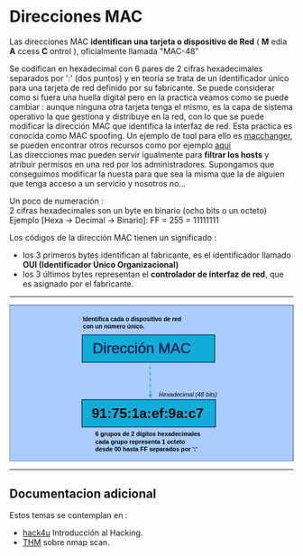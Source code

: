 # Direcciones MAC

Las direcciones MAC **identifican una tarjeta o dispositivo de Red**  ( **M** edia **A** ccess **C** ontrol ), oficialmente llamada "MAC-48"

Se codifican en hexadecimal con 6 pares de 2 cifras hexadecimales separados por ':' (dos puntos) y en teoría se trata de un identificador único para una tarjeta de red definido por su fabricante. Se puede considerar como si fuera una huella digital pero en la practica veamos como se puede cambiar : aunque ninguna otra tarjeta tenga el mismo, es la capa de sistema operativo la que gestiona y distribuye en la red, con lo que se puede modificar la dirección MAC que identifica la interfaz de red. Esta práctica es conocida como MAC spoofing. Un ejemplo de tool para ello es [macchanger](https://github.com/alobbs/macchanger), se pueden encontrar otros recursos como por ejemplo [aquí](https://www.ionos.mx/digitalguide/servidores/know-how/que-es-el-mac-spoofing/)  
Las direcciones mac pueden servir igualmente para **filtrar los hosts** y atribuir permisos en una red por los administradores. Supongamos que conseguimos modificar la nuesta para que sea la misma que la de alguien que tenga acceso a un servicio y nosotros no...

Un poco de numeración :  
2 cifras hexadecimales son un byte en binario (ocho bits o un octeto) Ejemplo [Hexa -> Decimal -> Binario]: FF = 255 = 11111111 

Los códigos de la dirección MAC tienen un significado :

* los 3 primeros bytes identifican al fabricante, es el identificador llamado **OUI (Identificador Único Organizacional)**
* los 3 últimos bytes  representan el **controlador de interfaz de red**, que es asignado por el fabricante.

---

<?xml version="1.0" encoding="UTF-8" standalone="no"?>
<!-- Created with Inkscape (http://www.inkscape.org/) -->

<svg
   width="203.54251mm"
   height="112.47204mm"
   viewBox="0 0 203.54251 112.47204"
   version="1.1"
   id="svg5"
   inkscape:version="1.2.2 (b0a8486541, 2022-12-01)"
   sodipodi:docname="MAC.svg"
   inkscape:export-filename="addr_MAC.svg"
   inkscape:export-xdpi="66.1755"
   inkscape:export-ydpi="66.1755"
   xmlns:inkscape="http://www.inkscape.org/namespaces/inkscape"
   xmlns:sodipodi="http://sodipodi.sourceforge.net/DTD/sodipodi-0.dtd"
   xmlns="http://www.w3.org/2000/svg"
   xmlns:svg="http://www.w3.org/2000/svg">
  <sodipodi:namedview
     id="namedview7"
     pagecolor="#ffffff"
     bordercolor="#666666"
     borderopacity="1.0"
     inkscape:showpageshadow="2"
     inkscape:pageopacity="0.0"
     inkscape:pagecheckerboard="0"
     inkscape:deskcolor="#d1d1d1"
     inkscape:document-units="mm"
     showgrid="true"
     inkscape:zoom="1.4118735"
     inkscape:cx="113.3246"
     inkscape:cy="298.89364"
     inkscape:window-width="1916"
     inkscape:window-height="971"
     inkscape:window-x="1680"
     inkscape:window-y="107"
     inkscape:window-maximized="1"
     inkscape:current-layer="layer1"
     showguides="true">
    <inkscape:grid
       type="xygrid"
       id="grid7946" />
    <sodipodi:guide
       position="99.952485,-15.877225"
       orientation="1,0"
       id="guide7948"
       inkscape:locked="false" />
    <sodipodi:guide
       position="153.39159,17.085215"
       orientation="1,0"
       id="guide7950"
       inkscape:locked="false" />
    <sodipodi:guide
       position="62.026132,62.019455"
       orientation="1,0"
       id="guide7952"
       inkscape:locked="false" />
  </sodipodi:namedview>
  <defs
     id="defs2">
    <linearGradient
       id="linearGradient55287"
       inkscape:swatch="solid">
      <stop
         style="stop-color:#002255;stop-opacity:1;"
         offset="0"
         id="stop55285" />
    </linearGradient>
    <marker
       style="overflow:visible"
       id="TriangleStart"
       refX="0"
       refY="0"
       orient="auto-start-reverse"
       inkscape:stockid="TriangleStart"
       markerWidth="4"
       markerHeight="4"
       viewBox="0 0 5.3244081 6.1553851"
       inkscape:isstock="true"
       inkscape:collect="always"
       preserveAspectRatio="xMidYMid">
      <path
         transform="scale(0.5)"
         style="fill:context-stroke;fill-rule:evenodd;stroke:context-stroke;stroke-width:1pt"
         d="M 5.77,0 -2.88,5 V -5 Z"
         id="path135" />
    </marker>
    <linearGradient
       id="linearGradient1202"
       inkscape:swatch="gradient">
      <stop
         style="stop-color:#00b500;stop-opacity:1;"
         offset="0"
         id="stop1198" />
      <stop
         style="stop-color:#00b500;stop-opacity:0;"
         offset="1"
         id="stop1200" />
    </linearGradient>
  </defs>
  <g
     inkscape:label="Calque 1"
     inkscape:groupmode="layer"
     id="layer1"
     transform="translate(-4.9280153,-10.242818)">
    <rect
       style="fill:#aaccff;fill-opacity:1;stroke:#002255;stroke-width:0.349699;stroke-linecap:round;stroke-linejoin:round;stroke-dasharray:none;stroke-dashoffset:0;stroke-opacity:0.909804;image-rendering:auto"
       id="rect24128"
       width="203.19281"
       height="112.12234"
       x="5.1028652"
       y="10.417667" />
    <a
       id="a1514">
      <g
         id="direccion_mac"
         onmouseover="style=&quot;cursor: pointer; opacity = 0.5;&quot;"
         onmouseout="style=&quot;cursor: arrow; opacity=1;&quot;"
         onclick="window.open(&quot;https://es.wikipedia.org/wiki/Direcci%C3%B3n_MAC&quot;,&quot;_blank&quot;);"
         inkscape:label="#direccion_mac">
        <desc
           id="desc1518">Identificador de 48 bits (6 bloques de dos caracteres hexadecimales [8 bits]) que corresponde de forma única a una tarjeta o dispositivo de red.</desc>
        <title
           id="title1516">Dirección MAC</title>
        <rect
           style="fill:#00aad4;fill-opacity:0.907425;stroke:#002255;stroke-width:0.5;stroke-linecap:round;stroke-dasharray:none;stroke-dashoffset:0;stroke-opacity:1"
           id="rect294"
           width="94.897736"
           height="19.60424"
           x="57.075829"
           y="31.834736" />
        <text
           xml:space="preserve"
           style="font-style:normal;font-weight:normal;font-size:10.5833px;line-height:1.25;font-family:sans-serif;letter-spacing:0px;word-spacing:0px;fill:#002255;fill-opacity:1;stroke:#002255;stroke-width:0.264583;stroke-opacity:1"
           x="64.540283"
           y="45.177883"
           id="text350"><tspan
             sodipodi:role="line"
             style="fill:#002255;stroke:#002255;stroke-width:0.264583;stroke-opacity:1"
             x="64.540283"
             y="45.177883"
             id="tspan519">Dirección MAC</tspan></text>
      </g>
    </a>
    <text
       xml:space="preserve"
       style="font-style:normal;font-weight:normal;font-size:4.23333px;line-height:1.25;font-family:sans-serif;letter-spacing:0px;word-spacing:0px;fill:#000000;fill-opacity:1;stroke:none;stroke-width:0.264583"
       x="57.556465"
       y="21.856413"
       id="text2667"><tspan
         style="font-style:normal;font-variant:normal;font-weight:bold;font-stretch:normal;font-size:4.23333px;font-family:sans-serif;-inkscape-font-specification:'sans-serif Bold';stroke-width:0.264583"
         x="57.556465"
         y="21.856413"
         id="tspan2721"
         sodipodi:role="line">Identifica cada                  o dispositivo de red </tspan><tspan
         style="font-style:normal;font-variant:normal;font-weight:bold;font-stretch:normal;font-size:4.23333px;font-family:sans-serif;-inkscape-font-specification:'sans-serif Bold';stroke-width:0.264583"
         x="57.556465"
         y="27.148075"
         sodipodi:role="line"
         id="tspan576">con un número único.</tspan></text>
    <rect
       style="fill:#00aad4;fill-opacity:0.907425;stroke:#002255;stroke-width:0.5;stroke-linecap:round;stroke-dasharray:none;stroke-dashoffset:0;stroke-opacity:1"
       id="rect294-70"
       width="95.722565"
       height="19.610729"
       x="56.85273"
       y="78.276337" />
    <text
       xml:space="preserve"
       style="font-style:normal;font-weight:normal;font-size:4.2771px;line-height:1.25;font-family:sans-serif;letter-spacing:0px;word-spacing:0px;fill:#000000;fill-opacity:1;stroke:none;stroke-width:0.267318"
       x="65.758179"
       y="105.59221"
       id="text2667-0"
       transform="scale(1.0103384,0.98976738)"><tspan
         style="font-style:normal;font-variant:normal;font-weight:bold;font-stretch:normal;font-size:4.2771px;font-family:sans-serif;-inkscape-font-specification:'sans-serif Bold';stroke-width:0.267318"
         x="65.758179"
         y="105.59221"
         id="tspan2721-1"
         sodipodi:role="line">6 grupos de 2 dígitos hexadecimales</tspan><tspan
         style="font-style:normal;font-variant:normal;font-weight:bold;font-stretch:normal;font-size:4.2771px;font-family:sans-serif;-inkscape-font-specification:'sans-serif Bold';stroke-width:0.267318"
         x="65.758179"
         y="110.93858"
         sodipodi:role="line"
         id="tspan19524">cada grupo representa 1 octeto</tspan><tspan
         style="font-style:normal;font-variant:normal;font-weight:bold;font-stretch:normal;font-size:4.2771px;font-family:sans-serif;-inkscape-font-specification:'sans-serif Bold';stroke-width:0.267318"
         x="65.758179"
         y="116.28496"
         sodipodi:role="line"
         id="tspan19526">desde 00 hasta FF separados por ':'</tspan></text>
    <path
       style="fill:#5599ff;fill-opacity:1;fill-rule:evenodd;stroke:#00a9d4;stroke-width:0.720536;stroke-linecap:butt;stroke-linejoin:miter;stroke-dasharray:2.16161, 2.16161;stroke-dashoffset:0;stroke-opacity:0.909804;marker-end:url(#TriangleStart)"
       d="m 105.635,54.295174 0.33301,20.884342"
       id="path8039"
       inkscape:connector-type="polyline"
       inkscape:connector-curvature="0" />
    <text
       xml:space="preserve"
       style="font-style:normal;font-weight:normal;font-size:4.2771px;line-height:1.25;font-family:sans-serif;letter-spacing:0px;word-spacing:0px;fill:#000000;fill-opacity:1;stroke:none;stroke-width:0.267318"
       x="110.82432"
       y="76.697945"
       id="text11923-2"
       transform="scale(1.0103384,0.98976738)"><tspan
         sodipodi:role="line"
         id="tspan11921-0"
         style="font-style:italic;font-variant:normal;font-weight:normal;font-stretch:normal;font-size:4.2771px;font-family:sans-serif;-inkscape-font-specification:'sans-serif Italic';stroke-width:0.267318"
         x="110.82432"
         y="76.697945">Hexadecimal (48 bits)</tspan></text>
    <a
       id="interfazLink"
       onmouseover="style=&quot;cursor: pointer; opacity:0.5;&quot;"
       onmouseup=""
       inkscape:label="#interfazLink"
       onclick="window.open(&quot;https://es.wikipedia.org/wiki/Tarjeta_de_red&quot;,&quot;_blank&quot;);"
       onmouseout="style=&quot;cursor: arrow; opacity:1;&quot;"
       transform="translate(-7.4083338,3.1750001)">
      <title
         id="title2511">Ver interfaz en wikipedia</title>
      <desc
         id="desc2278">En informática, una interfaz es un límite compartido a través del cual dos o más componentes separados de un sistema informático intercambian información.</desc>
      <a
         id="a1158">
        <g
           id="g1151">
          <g
             id="g560"
             transform="translate(0.52916667)">
            <rect
               style="fill:#0facd8;fill-opacity:1;stroke:#000000;stroke-width:0.52375;stroke-linecap:round;stroke-linejoin:round;stroke-dasharray:none;stroke-dashoffset:0;stroke-opacity:1"
               id="rect53205"
               width="17.792856"
               height="5.0735517"
               x="97.02758"
               y="14.629653" />
            <text
               xml:space="preserve"
               style="font-size:4.28024px;line-height:1.25;font-family:sans-serif;letter-spacing:0px;word-spacing:0px;stroke-width:0.267515"
               x="98.384056"
               y="18.745682"
               id="text1423"
               transform="scale(1.0110817,0.98903975)"><tspan
                 sodipodi:role="line"
                 id="tspan1421"
                 style="font-style:italic;font-variant:normal;font-weight:normal;font-stretch:normal;font-family:sans-serif;-inkscape-font-specification:'sans-serif Italic';stroke-width:0.267515"
                 x="98.384056"
                 y="18.745682">tarjeta</tspan></text>
          </g>
        </g>
      </a>
    </a>
    <text
       xml:space="preserve"
       style="font-size:9.87778px;line-height:1.25;font-family:sans-serif;letter-spacing:0px;word-spacing:0px;stroke-width:0.264583"
       x="63.898949"
       y="91.551727"
       id="text591"><tspan
         sodipodi:role="line"
         id="tspan589"
         style="font-style:normal;font-variant:normal;font-weight:bold;font-stretch:normal;font-size:9.87778px;font-family:sans-serif;-inkscape-font-specification:'sans-serif Bold';stroke-width:0.264583"
         x="63.898949"
         y="91.551727">91:75:1a:ef:9a:c7</tspan></text>
  </g>
</svg>



---

## Documentacion adicional

Estos temas se contemplan en : 

* [hack4u](https://hack4u.io/cursos/introduccion-al-hacking/) Introducción al Hacking.
* [THM](https://tryhackme.com/room/nmap01) sobre nmap scan.
  